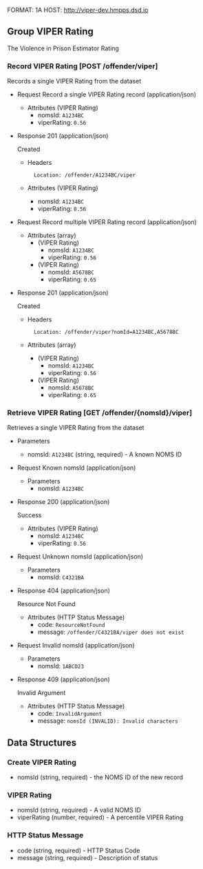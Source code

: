 FORMAT: 1A
HOST: http://viper-dev.hmpps.dsd.io

## Group VIPER Rating

The Violence in Prison Estimator Rating

### Record VIPER Rating [POST /offender/viper]

Records a single VIPER Rating from the dataset

+ Request Record a single VIPER Rating record (application/json)

    + Attributes (VIPER Rating)
        + nomsId: `A1234BC`
        + viperRating: `0.56`

+ Response 201 (application/json)

    Created

    + Headers

            Location: /offender/A1234BC/viper

    + Attributes (VIPER Rating)
        + nomsId: `A1234BC`
        + viperRating: `0.56`

+ Request Record multiple VIPER Rating record (application/json)

    + Attributes (array)
        + (VIPER Rating)
            + nomsId: `A1234BC`
            + viperRating: `0.56`
        + (VIPER Rating)
            + nomsId: `A5678BC`
            + viperRating: `0.65`

+ Response 201 (application/json)

    Created

    + Headers

            Location: /offender/viper?nomId=A1234BC,A5678BC

    + Attributes (array)
        + (VIPER Rating)
            + nomsId: `A1234BC`
            + viperRating: `0.56`
        + (VIPER Rating)
            + nomsId: `A5678BC`
            + viperRating: `0.65`

### Retrieve VIPER Rating [GET /offender/{nomsId}/viper]

Retrieves a single VIPER Rating from the dataset

+ Parameters
    + nomsId: `A1234BC` (string, required) - A known NOMS ID

+ Request Known nomsId (application/json)
    + Parameters
        + nomsId: `A1234BC`

+ Response 200 (application/json)

    Success

    + Attributes (VIPER Rating)
        + nomsId: `A1234BC`
        + viperRating: `0.56`

+ Request Unknown nomsId (application/json)
    + Parameters
        + nomsId: `C4321BA`

+ Response 404 (application/json)

    Resource Not Found

    + Attributes (HTTP Status Message)
        + code: `ResourceNotFound`
        + message: `/offender/C4321BA/viper does not exist`

+ Request Invalid nomsId (application/json)
    + Parameters
        + nomsId: `1ABCD23`

+ Response 409 (application/json)

    Invalid Argument

    + Attributes (HTTP Status Message)
        + code: `InvalidArgument`
        + message: `nomsId (INVALID): Invalid characters`

## Data Structures

### Create VIPER Rating

+ nomsId (string, required) - the NOMS ID of the new record

### VIPER Rating

+ nomsId (string, required) - A valid NOMS ID
+ viperRating (number, required) - A percentile VIPER Rating

### HTTP Status Message

+ code (string, required) - HTTP Status Code
+ message (string, required) - Description of status
